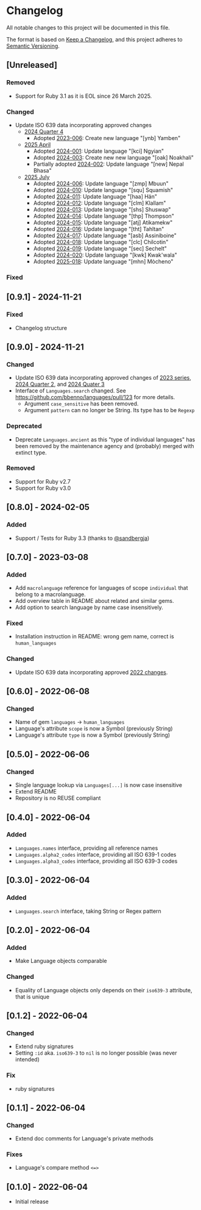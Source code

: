 # Changelog

All notable changes to this project will be documented in this file.

The format is based on [Keep a Changelog](https://keepachangelog.com/en/1.0.0/),
and this project adheres to [Semantic Versioning](https://semver.org/spec/v2.0.0.html).

## [Unreleased]

### Removed

- Support for Ruby 3.1 as it is EOL since 26 March 2025.

### Changed

- Update ISO 639 data incorporating approved changes
  - [2024 Quarter 4](https://iso639-3.sil.org/sites/iso639-3/files/reports/ISO%20639_MA%202024%20Q4%20January%202025%20newsletter.pdf)
    - Adopted [2023-006](https://iso639-3.sil.org/request/2023-006): Create new language "[ynb] Yamben"
  - [2025 April](https://iso639-3.sil.org/sites/iso639-3/files/reports/Issue%2004%20April%202025%20ISO%20639%20MA%20Newsletter.pdf)
    - Adopted [2024-001](https://iso639-3.sil.org/request/2024-001): Update language "[kci] Ngyian"
    - Adopted [2024-003](https://iso639-3.sil.org/request/2024-003): Create new new language "[oak] Noakhali"
    - Partially adopted [2024-002](https://iso639-3.sil.org/request/2024-002): Update language "[new] Nepal Bhasa"
  - [2025 July](https://iso639-3.sil.org/sites/iso639-3/files/reports/Issue%2005%20July%202025%20ISO%20639%20MA%20Newsletter.pdf)
    - Adopted [2024-006](https://iso639-3.sil.org/request/2024-006): Update language "[zmp] Mbuun"
    - Adopted [2024-010](https://iso639-3.sil.org/request/2024-010): Update language "[squ] Squamish"
    - Adopted [2024-011](https://iso639-3.sil.org/request/2024-011): Update language "[haa] Hän"
    - Adopted [2024-012](https://iso639-3.sil.org/request/2024-012): Update language "[clm] Klallam"
    - Adopted [2024-013](https://iso639-3.sil.org/request/2024-013): Update language "[shs] Shuswap"
    - Adopted [2024-014](https://iso639-3.sil.org/request/2024-014): Update language "[thp] Thompson"
    - Adopted [2024-015](https://iso639-3.sil.org/request/2024-015): Update language "[atj] Atikamekw"
    - Adopted [2024-016](https://iso639-3.sil.org/request/2024-016): Update language "[tht] Tahltan"
    - Adopted [2024-017](https://iso639-3.sil.org/request/2024-017): Update language "[asb] Assiniboine"
    - Adopted [2024-018](https://iso639-3.sil.org/request/2024-018): Update language "[clc] Chilcotin"
    - Adopted [2024-019](https://iso639-3.sil.org/request/2024-019): Update language "[sec] Sechelt"
    - Adopted [2024-020](https://iso639-3.sil.org/request/2024-020): Update language "[kwk] Kwak'wala"
    - Adopted [2025-018](https://iso639-3.sil.org/request/2025-018): Update language "[mhn] Mòcheno"

### Fixed

## [0.9.1] - 2024-11-21

### Fixed

- Changelog structure

## [0.9.0] - 2024-11-21

### Changed

- Update ISO 639 data incorporating approved changes of [2023 series](https://iso639-3.sil.org/sites/iso639-3/files/reports/2023%20Summary%20of%20Outcomes.pdf), [2024 Quarter 2](https://iso639-3.sil.org/sites/iso639-3/files/reports/2024%20Quarter%202%20639%20MA%20newsletter.pdf), and [2024 Quater 3](https://iso639-3.sil.org/sites/iso639-3/files/reports/2024%20Quarter%203%20639%20MA%20newsletter.pdf)
- Interface of `Languages.search` changed. See <https://github.com/bbenno/languages/pull/123> for more details.
  - Argument `case_sensitive` has been removed.
  - Argument `pattern` can no longer be String. Its type has to be `Regexp`

### Deprecated

- Deprecate `Languages.ancient` as this "type of individual languages" has been removed by the maintenance agency and (probably) merged with extinct type.

### Removed

- Support for Ruby v2.7
- Support for Ruby v3.0

## [0.8.0] - 2024-02-05

### Added

- Support / Tests for Ruby 3.3 (thanks to [@sandbergja](https://github.com/sandbergja))

## [0.7.0] - 2023-03-08

### Added

- Add `macrolanguage` reference for languages of scope `individual` that belong to a macrolanguage.
- Add overview table in README about related and similar gems.
- Add option to search language by name case insensitively.

### Fixed

- Installation instruction in README: wrong gem name, correct is `human_languages`

### Changed

- Update ISO 639 data incorporating approved [2022 changes](https://iso639-3.sil.org/sites/iso639-3/files/reports/639-3_ChangeRequests_2022_Summary.pdf).

## [0.6.0] - 2022-06-08

### Changed

- Name of gem `languages` -> `human_languages`
- Language's attribute `scope` is now a Symbol (previously String)
- Language's attribute `type` is now a Symbol (previously String)

## [0.5.0] - 2022-06-06

### Changed

- Single language lookup via `Languages[...]` is now case insensitive
- Extend README
- Repository is no REUSE compliant

## [0.4.0] - 2022-06-04

### Added

- `Languages.names` interface, providing all reference names
- `Languages.alpha2_codes` interface, providing all ISO 639-1 codes
- `Languages.alpha3_codes` interface, providing all ISO 639-3 codes

## [0.3.0] - 2022-06-04

### Added

- `Languages.search` interface, taking String or Regex pattern

## [0.2.0] - 2022-06-04

### Added

- Make Language objects comparable

### Changed

- Equality of Language objects only depends on their `iso639-3` attribute, that is unique

## [0.1.2] - 2022-06-04

### Changed

- Extend ruby signatures
- Setting `:id` aka. `iso639-3` to `nil` is no longer possible (was never intended)

### Fix

- ruby signatures

## [0.1.1] - 2022-06-04

### Changed

- Extend doc comments for Language's private methods

### Fixes

- Language's compare method `<=>`

## [0.1.0] - 2022-06-04

- Initial release
